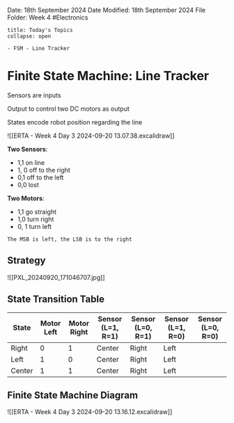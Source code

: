 Date: 18th September 2024
Date Modified: 18th September 2024
File Folder: Week 4
#Electronics

```ad-abstract
title: Today's Topics
collapse: open

- FSM - Line Tracker

```

# Finite State Machine: Line Tracker

Sensors are inputs

Output to control two DC motors as output

States encode robot position regarding the line

![[ERTA - Week 4 Day 3 2024-09-20 13.07.38.excalidraw]]

**Two Sensors**:
- 1,1 on line
- 1, 0 off to the right
- 0,1 off to the left
- 0,0 lost

**Two Motors**:
- 1,1 go straight
- 1,0 turn right
- 0, 1 turn left

```ad-note
The MSB is left, the LSB is to the right
```

## Strategy

![[PXL_20240920_171046707.jpg]]

## State Transition Table

| State  | Motor Left | Motor Right | Sensor (L=1, R=1) | Sensor (L=0, R=1) | Sensor (L=1, R=0) | Sensor (L=0, R=0) |
| ------ | ---------- | ----------- | ----------------- | ----------------- | ----------------- | ----------------- |
| Right  | 0          | 1           | Center            | Right             | Left              |                   |
| Left   | 1          | 0           | Center            | Right             | Left              |                   |
| Center | 1          | 1           | Center            | Right             | Left              |                   |

## Finite State Machine Diagram

![[ERTA - Week 4 Day 3 2024-09-20 13.16.12.excalidraw]]

